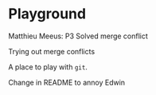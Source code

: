# Playground
Matthieu Meeus: P3
Solved merge conflict

Trying out merge conflicts

A place to play with `git`.

Change in README to annoy Edwin
